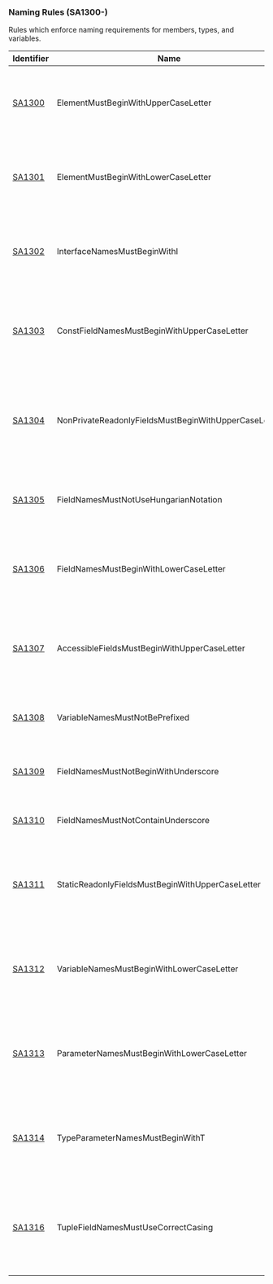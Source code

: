 ### Naming Rules (SA1300-)
Rules which enforce naming requirements for members, types, and variables.

Identifier | Name | Description
-----------|------|------------
[SA1300](SA1300.md) | ElementMustBeginWithUpperCaseLetter | The name of a C# element does not begin with an upper-case letter. 
[SA1301](SA1301.md) | ElementMustBeginWithLowerCaseLetter | There are currently no situations in which this rule will fire. 
[SA1302](SA1302.md) | InterfaceNamesMustBeginWithI | The name of a C# interface does not begin with the capital letter I. 
[SA1303](SA1303.md) | ConstFieldNamesMustBeginWithUpperCaseLetter | The name of a constant C# field should begin with an upper-case letter. 
[SA1304](SA1304.md) | NonPrivateReadonlyFieldsMustBeginWithUpperCaseLetter | The name of a non-private readonly C# field should being with an upper-case letter. 
[SA1305](SA1305.md) | FieldNamesMustNotUseHungarianNotation | The name of a field or variable in C# uses Hungarian notation. 
[SA1306](SA1306.md) | FieldNamesMustBeginWithLowerCaseLetter | The name of a field in C# does not begin with a lower-case letter. 
[SA1307](SA1307.md) | AccessibleFieldsMustBeginWithUpperCaseLetter | The name of a public or internal field in C# does not begin with an upper-case letter. 
[SA1308](SA1308.md) | VariableNamesMustNotBePrefixed | A field name in C# is prefixed with *m_* or *s_*. 
[SA1309](SA1309.md) | FieldNamesMustNotBeginWithUnderscore | A field name in C# begins with an underscore. 
[SA1310](SA1310.md) | FieldNamesMustNotContainUnderscore | A field name in C# contains an underscore. 
[SA1311](SA1311.md) | StaticReadonlyFieldsMustBeginWithUpperCaseLetter | The name of a static readonly field does not begin with an upper-case letter. 
[SA1312](SA1312.md) | VariableNamesMustBeginWithLowerCaseLetter | The name of a variable in C# does not begin with a lower-case letter. 
[SA1313](SA1313.md) | ParameterNamesMustBeginWithLowerCaseLetter | The name of a parameter in C# does not begin with a lower-case letter. 
[SA1314](SA1314.md) | TypeParameterNamesMustBeginWithT | The name of a C# type parameter does not begin with the capital letter T.
[SA1316](SA1316.md) | TupleFieldNamesMustUseCorrectCasing | Field names within a tuple declaration should have the correct casing.